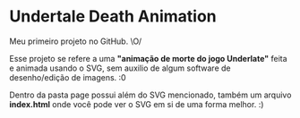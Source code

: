# Undertale Death Animation 

Meu primeiro projeto no GitHub. \O/ 

Esse projeto se refere a uma **"animação de morte do jogo Underlate"** feita e animada usando o SVG, sem auxilio de algum software de desenho/edição de imagens. :0 

Dentro da pasta page possui além do SVG mencionado, também um arquivo **index.html** onde você pode ver o SVG em si de uma forma melhor. :) 
